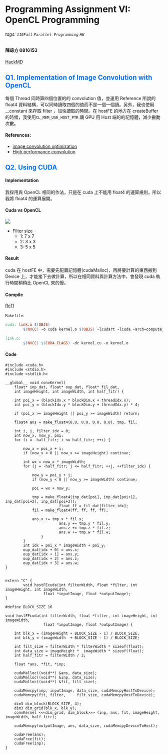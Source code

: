 # Programming Assignment VI: OpenCL Programming
###### tags: `110Fall` `Parallel Programming` `HW`

#### **陳琮方 0816153**
[HackMD](https://hackmd.io/@CTFang/SyK9GLdcF)


## <font color="#0073FF"> Q1. Implementation of Image Convolution with OpenCL</font>

每個 Thread 同時算四個位置的的 convolution 值，並運用 Reference 所說的 float4 資料結構，可以同時讀取四個的值而不是一個一個讀。另外，我也使用 __constant 來存取 filter ，加快讀取的時間。在 hostFE 的地方在 createBuffer 的時候，我使用```CL_MEM_USE_HOST_PTR``` 讓 GPU 用 Host 端的的記憶體，減少搬動次數。


#### References:
- [image convolution optimization ](https://www.evl.uic.edu/kreda/gpu/image-convolution/)
- [High performance convolution](http://www.cmsoft.com.br/opencl-tutorial/case-study-high-performance-convolution-using-opencl-__local-memory/)


## <font color="#0073FF"> Q2. Using CUDA </font>

#### Implementation

我採用與 OpenCL 相同的作法，只是在 cuda 上不能用 float4 的運算規則，所以我將 float4 的運算展開。

#### Cuda vs OpenCL

![](https://i.imgur.com/41hI1Nn.png)

- Filter size
    - 1: 7 x 7
    - 2: 3 x 3
    - 3: 5 x 5


#### Result

cuda 在 hostFE 中，需要先配置記憶體(cudaMalloc)，再將要計算的東西搬到 Device 上，才能接下去做計算，所以在相同資料與計算方法中，會發現 cuda 執行時間稍稍比 OpenCL 來的慢。

#### Compile

[Ref1](https://forums.developer.nvidia.com/t/calling-a-function-located-in-cu-file-in-a-standard-c-file-in-visual-studio-2008/31462/6)

```Makefile```:
```Makefile
cuda: link.o $(OBJS)
        $(NVCC) -o cuda kernel.o $(OBJS) -lcudart -lcuda -arch=compute_61 -Xcompiler '-fPIC' -O3 -lOpenCL -m64

link.o:
        $(NVCC) $(CUDA_FLAGS) -dc kernel.cu -o kernel.o
```

#### Code
```cpp=1
#include <cuda.h>
#include <stdio.h>
#include <stdlib.h>

__global__ void convKernel(
    float* inp_dat, float* oup_dat, float* fil_dat,
    int imageHeight, int imageWidth, int half_fitr) {

    int poi_x = (blockIdx.x * blockDim.x + threadIdx.x);
    int poi_y = (blockIdx.y * blockDim.y + threadIdx.y) * 4;

    if (poi_x >= imageHeight || poi_y >= imageWidth) return;

    float4 ans = make_float4(0.0, 0.0, 0.0, 0.0), tmp, fil;

    int i, j, filter_idx = 0;
    int now_x, now_y, poi;
    for (i = -half_fitr; i <= half_fitr; ++i) {

        now_x = poi_x + i;
        if (now_x < 0 || now_x >= imageHeight) continue;

        int wx = now_x * imageWidth;
        for (j = -half_fitr; j <= half_fitr; ++j, ++filter_idx) {

            now_y = poi_y + j;
            if (now_y < 0 || now_y >= imageWidth) continue;

            poi = wx + now_y;

            tmp = make_float4(inp_dat[poi], inp_dat[poi+1], inp_dat[poi+2], inp_dat[poi+3]);
                        float ff = fil_dat[filter_idx];
            fil = make_float4(ff, ff, ff, ff);

            ans.x += tmp.x * fil.x;
                        ans.y += tmp.y * fil.y;
                        ans.z += tmp.z * fil.z;
                        ans.w += tmp.w * fil.w;
                }
        }
        int idx = poi_x * imageWidth + poi_y;
        oup_dat[idx + 0] = ans.x;
        oup_dat[idx + 1] = ans.y;
        oup_dat[idx + 2] = ans.z;
        oup_dat[idx + 3] = ans.w;
}


extern "C" {
        void hostFEcuda(int filterWidth, float *filter, int imageHeight, int imageWidth,
                 float *inputImage, float *outputImage);
}

#define BLOCK_SIZE 16

void hostFEcuda(int filterWidth, float *filter, int imageHeight, int imageWidth,
                 float *inputImage, float *outputImage) {

    int blk_x = (imageHeight + BLOCK_SIZE - 1) / BLOCK_SIZE;
    int blk_y = (imageWidth  + BLOCK_SIZE - 1) / BLOCK_SIZE;

    int filt_size = filterWidth * filterWidth * sizeof(float);
    int data_size = imageHeight *  imageWidth * sizeof(float);
    int half_fitr = filterWidth / 2;

    float *ans, *fit, *inp;

    cudaMalloc((void**) &ans, data_size);
    cudaMalloc((void**) &inp, data_size);
    cudaMalloc((void**) &fit, filt_size);

    cudaMemcpy(inp, inputImage, data_size, cudaMemcpyHostToDevice);
    cudaMemcpy(fit, filter,     filt_size, cudaMemcpyHostToDevice);

    dim3 dim_block(BLOCK_SIZE, 4);
    dim3 dim_grid(blk_x, blk_y);
    convKernel <<<dim_grid, dim_block>>> (inp, ans, fit, imageHeight, imageWidth, half_fitr);

    cudaMemcpy(outputImage, ans, data_size, cudaMemcpyDeviceToHost);

    cudaFree(ans);
    cudaFree(fit);
    cudaFree(inp);
}
```